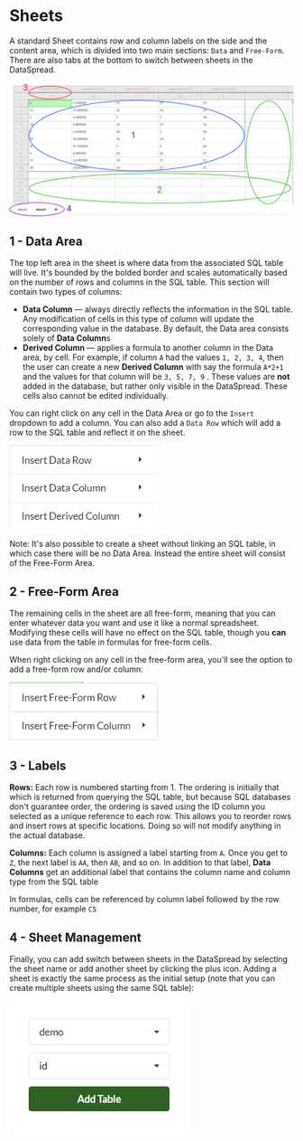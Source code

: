 # Sheets

A standard Sheet contains row and column labels on the side and the content area, which is divided into two main sections: `Data` and `Free-Form`. There are also tabs at the bottom to switch between sheets in the DataSpread.

![](.gitbook/assets/image%20%285%29.png)

## 1 - Data Area

The top left area in the sheet is where data from the associated SQL table will live. It's bounded by the bolded border and scales automatically based on the number of rows and columns in the SQL table. This section will contain two types of columns:

* **Data Column** — always directly reflects the information in the SQL table. Any modification of cells in this type of column will update the corresponding value in the database. By default, the Data area consists solely of **Data Column**s
* **Derived Column** — applies a formula to another column in the Data area, by cell. For example, if column `A` had the values `1, 2, 3, 4`, then the user can create a new **Derived Column** with say the formula `A*2+1` and the values for that column will be `3, 5, 7, 9` . These values are **not** added in the database, but rather only visible in the DataSpread. These cells also cannot be edited individually.

You can right click on any cell in the Data Area or go to the `Insert` dropdown to add a column. You can also add a `Data Row` which will add a row to the SQL table and reflect it on the sheet.

![](.gitbook/assets/image%20%283%29.png)

Note: It's also possible to create a sheet without linking an SQL table, in which case there will be no Data Area. Instead the entire sheet will consist of the Free-Form Area.

## 2 - Free-Form Area

The remaining cells in the sheet are all free-form, meaning that you can enter whatever data you want and use it like a normal spreadsheet. Modifying these cells will have no effect on the SQL table, though you **can** use data from the table in formulas for free-form cells.

When right clicking on any cell in the free-form area, you'll see the option to add a free-form row and/or column:

![](.gitbook/assets/image%20%286%29.png)

## 3 - Labels

**Rows:** Each row is numbered starting from 1. The ordering is initially that which is returned from querying the SQL table, but because SQL databases don't guarantee order, the ordering is saved using the ID column you selected as a unique reference to each row. This allows you to reorder rows and insert rows at specific locations. Doing so will not modify anything in the actual database.

**Columns:** Each column is assigned a label starting from `A`. Once you get to `Z`, the next label is `AA`, then `AB`, and so on. In addition to that label, **Data Columns** get an additional label that contains the column name and column type from the SQL table

In formulas, cells can be referenced by column label followed by the row number, for example `C5`

## 4 - Sheet Management

Finally, you can add switch between sheets in the DataSpread by selecting the sheet name or add another sheet by clicking the plus icon. Adding a sheet is exactly the same process as the initial setup \(note that you can create multiple sheets using the same SQL table\):

![](.gitbook/assets/image-3-.png)



